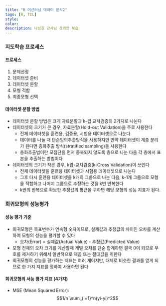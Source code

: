 ```yaml
---
title: "R 머신러닝 데이터 분석2"
tags: [R, TIL]
style:
color:
description: 나성호 강사님 강의안 복습
---
```

### 지도학습 프로세스

#### 프로세스
1. 문제선정
2. 데이터셋 준비
3. 데이터셋 분할
4. 모형 적합
5. 최종모형 선택

#### 데이터셋 분할 방법
- 데이터셋 분할 방법은 크게 자료분할과 k-겹 교차검증의 2가지로 나뉜다
- 데이터셋의 크기가 큰 경우, 자료분할(Hold-out Validation)을 주로 사용한다
   - 전체 데이터셋을 훈련용, 검증용, 시험용 데이터셋으로 나눈다
   - 데이터를 나눌 때 단순임의추출방식을 사용하지만 만약 데이터셋이 계층 분리가 된다면 층화추출 방식(stratified sampling)을 사용한다
   - 층화추출법이란 모집단을 먼저 중복되지 않도록 층으로 나눈 다음 각 층에서 표본을 추출하는 방법이다
- 데이터셋의 크기가 작은 경우, k겹-교차검증(k-Cross Validation)이 쓰인다
   - 전체 데이터셋을 훈련용 데이터셋과 시험용 데이터셋으로 나눈다
   - 그후 다시 훈련용 데이터셋을 k개의 그룹으로 나눈 다음, k-1개 그룹으로 모형을 적합하고 나머지 그룹으로 추정하는 것을 k번 반복한다
   - k번의 반복으로 확보한 추정값의 평균을 구하면 해당 모형의 성능 지표가 된다.

### 회귀모형의 성능평가

#### 성능 평가 기준
- 회귀모형은 목표변수가 연속형 숫자이므로, 실제값과 추정값의 차이인 오차를 계산하여 모형의 성능을 평가할 수 있다
   - 오차(Error) = 실제값(Actual Value) - 추정값(Predicted Value)
- 모형 전체의 오차 크기를 계산할때 개별 오차를 단순 합계하면 결국 0이 되므로 부호를 제거하기 위해서 일반적으로 제곱 또는 절대값을 취한다
- 회귀모형의 성능을 평가하는 지표는 여러 개이지만, 대체로 비슷한 결과를 얻게 되므로 한 가지 지표를 정하여 사용하면 된다

#### 회귀모형의 서능 평가 지표 (4가지)
- MSE (Mean Squared Error): $$1/n \sum_{i=1}^n(yi-yi)^2$$
